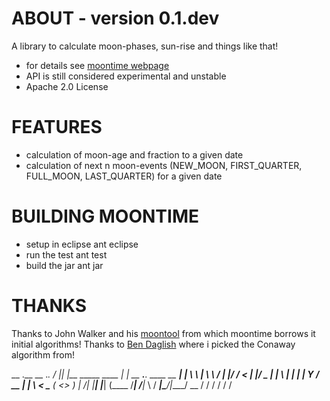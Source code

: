 ABOUT - version 0.1.dev
=====
A library to calculate moon-phases, sun-rise and things like that!
+ for details see [moontime webpage](https://github.com/jzillmann/moontime)
+ API is still considered experimental and unstable
+ Apache 2.0 License


FEATURES
=====
+ calculation of moon-age and fraction to a given date
+ calculation of next n moon-events (NEW_MOON, FIRST_QUARTER, FULL_MOON, LAST_QUARTER) for a given date


BUILDING MOONTIME
=====
+ setup in eclipse
	ant eclipse
+ run the test
	ant test
+ build the jar
	ant jar

THANKS
=====
Thanks to John Walker and his [moontool](http://www.fourmilab.ch/moontoolw/) from which moontime borrows it initial algorithms!
Thanks to [Ben Daglish](http://www.ben-daglish.net/moon.shtml) where i picked the Conaway algorithm from!

  __  .__                   __                         ._.
_/  |_|  |__ _____    ____ |  | __  ___.__. ____  __ __| |
\   __\  |  \\__  \  /    \|  |/ / <   |  |/  _ \|  |  \ |
 |  | |   Y  \/ __ \|   |  \    <   \___  (  <_> )  |  /\|
 |__| |___|  (____  /___|  /__|_ \  / ____|\____/|____/ __
           \/     \/     \/     \/  \/                  \/

